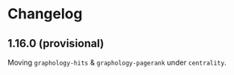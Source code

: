 # Changelog

## 1.16.0 (provisional)

Moving `graphology-hits` & `graphology-pagerank` under `centrality`.
